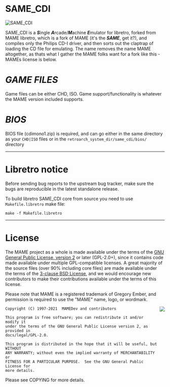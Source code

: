 # **SAME_CDI** #
![SAME_CDI](https://i.imgur.com/hLyVKCp.png)

SAME_CDI is a ***S***ingle ***A***rcade/***M***achine ***E***mulator for libretro, forked from MAME libretro, which is a fork of MAME (it's the ***SAME***, get it?), and compiles only the Philips CD-I driver, and then sorts out the claptrap of loading the CD file for emulating.  The name removes the name MAME altogether, as thats what I gather the MAME folks want for a fork like this - MAMEs license is below.

*GAME FILES*
=======
Game files can be either CHD, ISO.  Game support/functionality is whatever the MAME version included supports.

*BIOS*
=======
BIOS file (cdimono1.zip) is required, and can go either in the same directory as your ```CHD|ISO``` files or in the ```retroarch_system_dir/same_cdi/bios/``` directory

--------

# **Libretro notice** #

Before sending bug reports to the upstream bug tracker, make sure the bugs are reproducible in the latest standalone release.

To build libretro SAME_CDI core from source you need to use `Makefile.libretro` make file:

```
make -f Makefile.libretro
```

--------

License
=======
The MAME project as a whole is made available under the terms of the
[GNU General Public License, version 2](http://opensource.org/licenses/GPL-2.0)
or later (GPL-2.0+), since it contains code made available under multiple
GPL-compatible licenses.  A great majority of the source files (over 90%
including core files) are made available under the terms of the
[3-clause BSD License](http://opensource.org/licenses/BSD-3-Clause), and we
would encourage new contributors to make their contributions available under the
terms of this license.

Please note that MAME is a registered trademark of Gregory Ember, and permission
is required to use the "MAME" name, logo, or wordmark.

<a href="http://opensource.org/licenses/GPL-2.0" target="_blank">
<img align="right" src="http://opensource.org/trademarks/opensource/OSI-Approved-License-100x137.png">
</a>

    Copyright (C) 1997-2021  MAMEDev and contributors

    This program is free software; you can redistribute it and/or modify it
    under the terms of the GNU General Public License version 2, as provided in
    docs/legal/GPL-2.0.

    This program is distributed in the hope that it will be useful, but WITHOUT
    ANY WARRANTY; without even the implied warranty of MERCHANTABILITY or
    FITNESS FOR A PARTICULAR PURPOSE.  See the GNU General Public License for
    more details.

Please see COPYING for more details.
